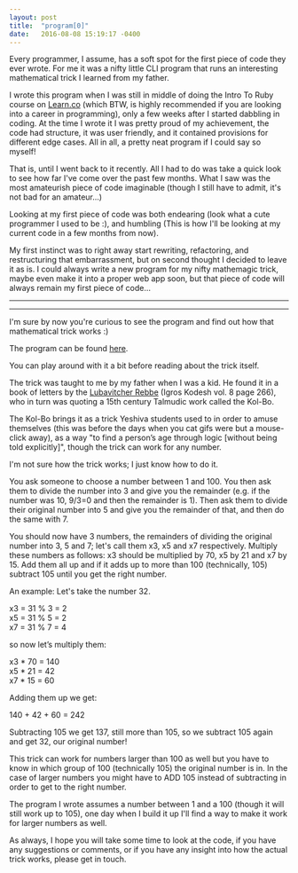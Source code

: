 ```yaml
---
layout: post
title:  "program[0]"
date:   2016-08-08 15:19:17 -0400
---
```



Every programmer, I assume, has a soft spot for the first piece of code they ever wrote. For me it was a nifty little CLI program that runs an interesting mathematical trick I learned from my father. 

I wrote this program when I was still in middle of doing the Intro To Ruby course on [Learn.co](http://learn.co/with/achasveachas) (which BTW, is highly recommended if you are looking into a career in programming), only a few weeks after I started dabbling in coding. At the time I wrote it I was pretty proud of my achievement, the code had structure, it was user friendly, and it contained provisions for different edge cases. All in all, a pretty neat program if I could say so myself!

That is, until I went back to it recently. All I had to do was take a quick look to see how far I've come over the past few months. What I saw was the most amateurish piece of code imaginable (though I still have to admit, it's not bad for an amateur...)

Looking at my first piece of code was both endearing (look what a cute programmer I used to be :), and humbling (This is how I'll be looking at my current code in a few months from now).

My first instinct was to right away start rewriting, refactoring, and restructuring that embarrassment, but on second thought I decided to leave it as is. I could always write a new program for my nifty mathemagic trick, maybe even make it into a proper web app soon, but that piece of code will always remain my first piece of code...




****
----



I'm sure by now you're curious to see the program and find out how that mathematical trick works  :)

The program can be found [here](https://github.com/achasveachas/Igros-math-trick).

You can play around with it a bit before reading about the trick itself.

The trick was taught to me by my father when I was a kid. He found it in a book of letters by the [Lubavitcher Rebbe](https://en.wikipedia.org/wiki/Menachem_Mendel_Schneerson) (Igros Kodesh vol. 8 page 266), who in turn was quoting a 15th century Talmudic work called the Kol-Bo.

The Kol-Bo brings it as a trick Yeshiva students used to in order to amuse themselves (this was before the days when you cat gifs were but a mouse-click away), as a way "to find a person’s age through logic [without being told explicitly]", though the trick can work for any number.

I'm not sure how the trick works; I just know how to do it.

You ask someone to choose a number between 1 and 100. You then ask them to divide the number into 3 and give you the remainder (e.g. if the number was 10, 9/3=0 and then the remainder is 1). Then ask them to divide their original number into 5 and give you the remainder of that, and then do the same with 7. 

You should now have 3 numbers, the remainders of dividing the original number into 3, 5 and 7; let's call them x3, x5 and x7 respectively. Multiply these numbers as follows: x3 should be multiplied by 70, x5 by 21 and x7 by 15. Add them all up and if it adds up to more than 100 (technically, 105) subtract 105 until you get the right number.

An example: Let's take the number 32.  

x3 = 31 % 3 = 2   
x5 = 31 % 5 = 2  
x7 = 31 % 7 = 4  

so now let’s multiply them:  

x3 \* 70 = 140  
x5 \* 21 = 42  
x7 \* 15 = 60  

Adding them up we get:  

140 + 42 + 60 = 242  

Subtracting 105 we get 137, still more than 105, so we subtract 105 again and get 32, our original number!

This trick can work for numbers larger than 100 as well but you have to know in which group of 100 (technically 105) the original number is in. In the case of larger numbers you might have to ADD 105 instead of subtracting in order to get to the right number.

The program I wrote assumes a number between 1 and a 100 (though it will still work up to 105), one day when I build it up I'll find a way to make it work for larger numbers as well.

As always, I hope you will take some time to look at the code, if you have any suggestions or comments, or if you have any insight into how the actual trick works, please get in touch.

